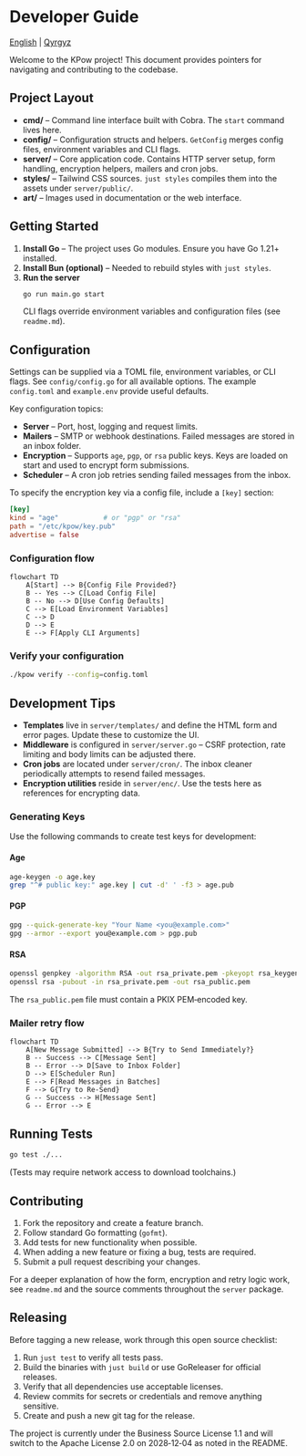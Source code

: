 # Developer Guide


[English](developer-guide.md) | [Qyrgyz](docs/qy/developer-guide.md)

Welcome to the KPow project! This document provides pointers for navigating and contributing to the codebase.

## Project Layout

- **cmd/** – Command line interface built with Cobra. The `start` command lives here.
- **config/** – Configuration structs and helpers. `GetConfig` merges config files, environment variables and CLI flags.
- **server/** – Core application code. Contains HTTP server setup, form handling, encryption helpers, mailers and cron jobs.
- **styles/** – Tailwind CSS sources. `just styles` compiles them into the assets under `server/public/`.
- **art/** – Images used in documentation or the web interface.

## Getting Started

1. **Install Go** – The project uses Go modules. Ensure you have Go 1.21+ installed.
2. **Install Bun (optional)** – Needed to rebuild styles with `just styles`.
3. **Run the server**
   ```sh
   go run main.go start
   ```
   CLI flags override environment variables and configuration files (see `readme.md`).

## Configuration

Settings can be supplied via a TOML file, environment variables, or CLI flags. See `config/config.go` for all available options. The example `config.toml` and `example.env` provide useful defaults.

Key configuration topics:

- **Server** – Port, host, logging and request limits.
- **Mailers** – SMTP or webhook destinations. Failed messages are stored in an inbox folder.
- **Encryption** – Supports `age`, `pgp`, or `rsa` public keys. Keys are loaded on start and used to encrypt form submissions.
- **Scheduler** – A cron job retries sending failed messages from the inbox.

To specify the encryption key via a config file, include a `[key]` section:

```toml
[key]
kind = "age"           # or "pgp" or "rsa"
path = "/etc/kpow/key.pub"
advertise = false
```

### Configuration flow

```mermaid
flowchart TD
    A[Start] --> B{Config File Provided?}
    B -- Yes --> C[Load Config File]
    B -- No --> D[Use Config Defaults]
    C --> E[Load Environment Variables]
    C --> D
    D --> E
    E --> F[Apply CLI Arguments]
```

### Verify your configuration

```sh
./kpow verify --config=config.toml
```

## Development Tips

- **Templates** live in `server/templates/` and define the HTML form and error pages. Update these to customize the UI.
- **Middleware** is configured in `server/server.go` – CSRF protection, rate limiting and body limits can be adjusted there.
- **Cron jobs** are located under `server/cron/`. The inbox cleaner periodically attempts to resend failed messages.
- **Encryption utilities** reside in `server/enc/`. Use the tests here as references for encrypting data.

### Generating Keys

Use the following commands to create test keys for development:

#### Age

```sh
age-keygen -o age.key
grep "^# public key:" age.key | cut -d' ' -f3 > age.pub
```

#### PGP

```sh
gpg --quick-generate-key "Your Name <you@example.com>"
gpg --armor --export you@example.com > pgp.pub
```

#### RSA

```sh
openssl genpkey -algorithm RSA -out rsa_private.pem -pkeyopt rsa_keygen_bits:2048
openssl rsa -pubout -in rsa_private.pem -out rsa_public.pem
```

The `rsa_public.pem` file must contain a PKIX PEM‑encoded key.

### Mailer retry flow

```mermaid
flowchart TD
    A[New Message Submitted] --> B{Try to Send Immediately?}
    B -- Success --> C[Message Sent]
    B -- Error --> D[Save to Inbox Folder]
    D --> E[Scheduler Run]
    E --> F[Read Messages in Batches]
    F --> G{Try to Re-Send}
    G -- Success --> H[Message Sent]
    G -- Error --> E
```


## Running Tests

```sh
go test ./...
```

(Tests may require network access to download toolchains.)

## Contributing

1. Fork the repository and create a feature branch.
2. Follow standard Go formatting (`gofmt`).
3. Add tests for new functionality when possible.
4. When adding a new feature or fixing a bug, tests are required.
5. Submit a pull request describing your changes.

For a deeper explanation of how the form, encryption and retry logic work, see `readme.md` and the source comments throughout the `server` package.


## Releasing

Before tagging a new release, work through this open source checklist:

1. Run `just test` to verify all tests pass.
2. Build the binaries with `just build` or use GoReleaser for official releases.
3. Verify that all dependencies use acceptable licenses.
4. Review commits for secrets or credentials and remove anything sensitive.
5. Create and push a new git tag for the release.

The project is currently under the Business Source License 1.1 and will
switch to the Apache License 2.0 on 2028‑12‑04 as noted in the README.
